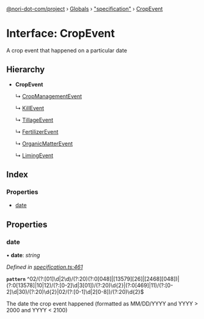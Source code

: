 [@nori-dot-com/project](../README.md) › [Globals](../globals.md) › ["specification"](../modules/_specification_.md) › [CropEvent](_specification_.cropevent.md)

# Interface: CropEvent

A crop event that happened on a particular date

## Hierarchy

* **CropEvent**

  ↳ [CropManagementEvent](_specification_.cropmanagementevent.md)

  ↳ [KillEvent](_specification_.killevent.md)

  ↳ [TillageEvent](_specification_.tillageevent.md)

  ↳ [FertilizerEvent](_specification_.fertilizerevent.md)

  ↳ [OrganicMatterEvent](_specification_.organicmatterevent.md)

  ↳ [LimingEvent](_specification_.limingevent.md)

## Index

### Properties

* [date](_specification_.cropevent.md#date)

## Properties

###  date

• **date**: *string*

*Defined in [specification.ts:461](https://github.com/nori-dot-eco/nori-dot-com/blob/b3777b5/packages/project/src/specification.ts#L461)*

**`pattern`** ^02\/(?:[01]\d|2\d)\/(?:20)(?:0[048]|[13579][26]|[2468][048])|(?:0[13578]|10|12)\/(?:[0-2]\d|3[01])\/(?:20)\d{2}|(?:0[469]|11)\/(?:[0-2]\d|30)\/(?:20)\d{2}|02\/(?:[0-1]\d|2[0-8])\/(?:20)\d{2}$

The date the crop event happened (formatted as MM/DD/YYYY and YYYY > 2000 and YYYY < 2100)
